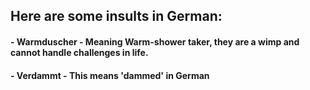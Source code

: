 ## Here are some insults in German:
#### - Warmduscher - Meaning Warm-shower taker, they are a wimp and cannot handle challenges in life.
#### - Verdammt - This means 'dammed' in German
